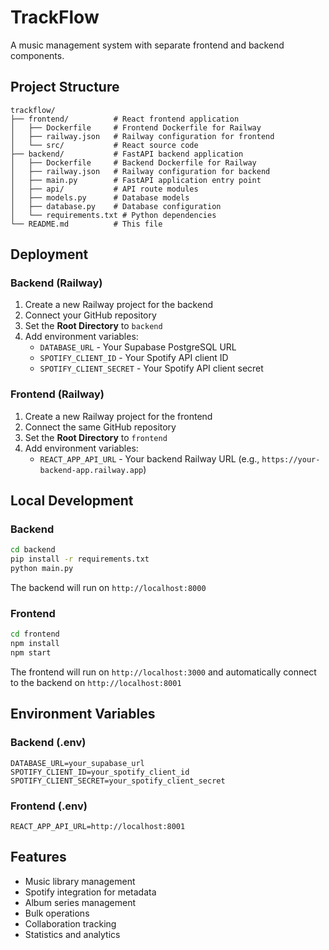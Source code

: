 # TrackFlow

A music management system with separate frontend and backend components.

## Project Structure

```
trackflow/
├── frontend/          # React frontend application
│   ├── Dockerfile     # Frontend Dockerfile for Railway
│   ├── railway.json   # Railway configuration for frontend
│   └── src/           # React source code
├── backend/           # FastAPI backend application
│   ├── Dockerfile     # Backend Dockerfile for Railway
│   ├── railway.json   # Railway configuration for backend
│   ├── main.py        # FastAPI application entry point
│   ├── api/           # API route modules
│   ├── models.py      # Database models
│   ├── database.py    # Database configuration
│   └── requirements.txt # Python dependencies
└── README.md          # This file
```

## Deployment

### Backend (Railway)

1. Create a new Railway project for the backend
2. Connect your GitHub repository
3. Set the **Root Directory** to `backend`
4. Add environment variables:
   - `DATABASE_URL` - Your Supabase PostgreSQL URL
   - `SPOTIFY_CLIENT_ID` - Your Spotify API client ID
   - `SPOTIFY_CLIENT_SECRET` - Your Spotify API client secret

### Frontend (Railway)

1. Create a new Railway project for the frontend
2. Connect the same GitHub repository
3. Set the **Root Directory** to `frontend`
4. Add environment variables:
   - `REACT_APP_API_URL` - Your backend Railway URL (e.g., `https://your-backend-app.railway.app`)

## Local Development

### Backend

```bash
cd backend
pip install -r requirements.txt
python main.py
```

The backend will run on `http://localhost:8000`

### Frontend

```bash
cd frontend
npm install
npm start
```

The frontend will run on `http://localhost:3000` and automatically connect to the backend on `http://localhost:8001`

## Environment Variables

### Backend (.env)

```
DATABASE_URL=your_supabase_url
SPOTIFY_CLIENT_ID=your_spotify_client_id
SPOTIFY_CLIENT_SECRET=your_spotify_client_secret
```

### Frontend (.env)

```
REACT_APP_API_URL=http://localhost:8001
```

## Features

- Music library management
- Spotify integration for metadata
- Album series management
- Bulk operations
- Collaboration tracking
- Statistics and analytics
